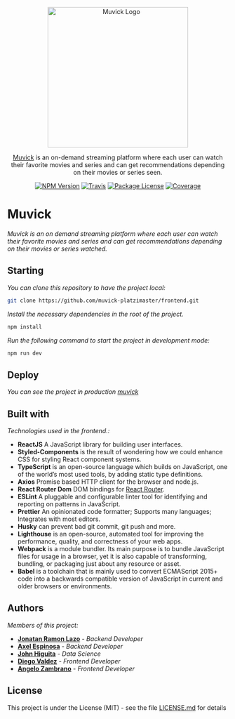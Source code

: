 <p align="center">
  <a href="http://nestjs.com/" target="blank"><img src="https://avatars2.githubusercontent.com/u/69372445?s=200&v=4" width="320" alt="Muvick Logo" /></a>
</p>

[travis-image]: https://api.travis-ci.org/nestjs/nest.svg?branch=master
[travis-url]: https://travis-ci.org/nestjs/nest
[linux-image]: https://img.shields.io/travis/nestjs/nest/master.svg?label=linux
[linux-url]: https://travis-ci.org/nestjs/nest

  <p align="center"><a href="http://nodejs.org" target="blank">Muvick</a> is an on-demand streaming platform where each user can watch their favorite movies and series and can get recommendations depending on their movies or series seen.</p>
    <p align="center">
<a href="https://www.npmjs.com/~nestjscore"><img src="https://img.shields.io/npm/v/@nestjs/core.svg" alt="NPM Version" /></a>
<a href="https://travis-ci.org/muvick-platzimaster/nestjs-backend"><img src="https://travis-ci.org/muvick-platzimaster/nestjs-backend.svg?branch=main" alt="Travis" /></a>
<a href="https://opensource.org/licenses/MIT"><img src="https://img.shields.io/npm/l/@nestjs/core.svg" alt="Package License" /></a>
<a href="https://coveralls.io/github/nestjs/nest?branch=master"><img src="https://coveralls.io/repos/github/nestjs/nest/badge.svg?branch=master#5" alt="Coverage" /></a>
</p>
  <!--[![Backers on Open Collective](https://opencollective.com/nest/backers/badge.svg)](https://opencollective.com/nest#backer)
  [![Sponsors on Open Collective](https://opencollective.com/nest/sponsors/badge.svg)](https://opencollective.com/nest#sponsor)-->
  
  
# Muvick

_Muvick is an on demand streaming platform where each user can watch their favorite movies and series and can get recommendations depending on their movies or series watched._

## Starting

_You can clone this repository to have the project local:_

```bash
git clone https://github.com/muvick-platzimaster/frontend.git
```

_Install the necessary dependencies in the root of the project._

```bash
npm install
```

_Run the following command to start the project in development mode:_

```bash
npm run dev
```

## Deploy

_You can see the project in production [muvick](https://muvick.com)_

## Built with

_Technologies used in the frontend.:_

-  **ReactJS** A JavaScript library for building user interfaces.
-  **Styled-Components** is the result of wondering how we could enhance CSS for styling React component systems.
-  **TypeScript** is an open-source language which builds on JavaScript, one of the world’s most used tools, by adding static type definitions.
-  **Axios** Promise based HTTP client for the browser and node.js.
-  **React Router Dom** DOM bindings for [React Router](https://reacttraining.com/react-router).
-  **ESLint** A pluggable and configurable linter tool for identifying and reporting on patterns in JavaScript.
-  **Prettier** An opinionated code formatter; Supports many languages; Integrates with most editors.
-  **Husky** can prevent bad git commit, git push and more.
-  **Lighthouse** is an open-source, automated tool for improving the performance, quality, and correctness of your web apps.
-  **Webpack** is a module bundler. Its main purpose is to bundle JavaScript files for usage in a browser, yet it is also capable of transforming, bundling, or packaging just about any resource or asset.
-  **Babel** is a toolchain that is mainly used to convert ECMAScript 2015+ code into a backwards compatible version of JavaScript in current and older browsers or environments.

## Authors

_Members of this project:_

-  **[Jonatan Ramon Lazo](https://github.com/jlazo)** - _Backend Developer_
-  **[Axel Espinosa](https://github.com/AxelDavid45)** - _Backend Developer_
-  **[John Higuita](https://github.com/jfhiguita)** - _Data Science_
-  **[Diego Valdez](https://github.com/digitros)** - _Frontend Developer_
-  **[Angelo Zambrano](https://github.com/angelozdev)** - _Frontend Developer_

## License

This project is under the License (MIT) - see the file [LICENSE.md](LICENSE.md) for details
